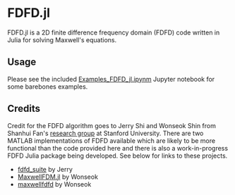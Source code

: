 # FDFD.jl
FDFD.jl is a 2D finite difference frequency domain (FDFD) code written in Julia for solving Maxwell's equations. 

## Usage
Please see the included [Examples_FDFD_jl.ipynm](blob/master/Examples_FDFD_jl.ipynb) Jupyter notebook for some barebones examples.

## Credits
Credit for the FDFD algorithm goes to Jerry Shi and Wonseok Shin from Shanhui Fan's [research group](http://web.stanford.edu/group/fan/) at Stanford University. There are two MATLAB implementations of FDFD available which are likely to be more functional than the code provided here and there is also a work-in-progress FDFD Julia package being developed. See below for links to these projects.

 * [fdfd_suite](https://github.com/YuJerryShi/fdfd_suite) by Jerry
 * [MaxwellFDM.jl](https://github.com/wsshin/MaxwellFDM.jl) by Wonseok
 * [maxwellfdfd](https://github.com/wsshin/maxwellfdfd) by Wonseok
